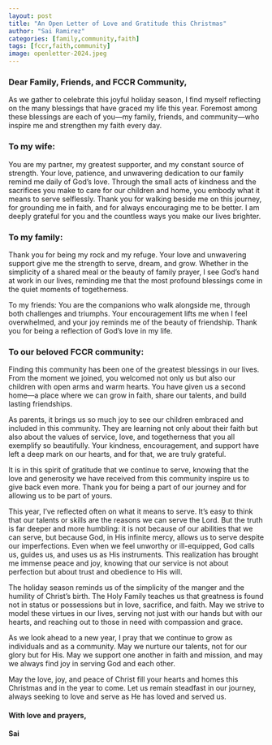 ```yaml
---
layout: post
title: "An Open Letter of Love and Gratitude this Christmas"
author: "Sai Ramirez"
categories: [family,community,faith]
tags: [fccr,faith,community]
image: openletter-2024.jpeg
---
```


### Dear Family, Friends, and FCCR Community,

As we gather to celebrate this joyful holiday season, I find myself reflecting on the many blessings that have graced my life this year. Foremost among these blessings are each of you—my family, friends, and community—who inspire me and strengthen my faith every day.

### To my wife: 

You are my partner, my greatest supporter, and my constant source of strength. Your love, patience, and unwavering dedication to our family remind me daily of God’s love. Through the small acts of kindness and the sacrifices you make to care for our children and home, you embody what it means to serve selflessly. Thank you for walking beside me on this journey, for grounding me in faith, and for always encouraging me to be better. I am deeply grateful for you and the countless ways you make our lives brighter.

### To my family: 

Thank you for being my rock and my refuge. Your love and unwavering support give me the strength to serve, dream, and grow. Whether in the simplicity of a shared meal or the beauty of family prayer, I see God’s hand at work in our lives, reminding me that the most profound blessings come in the quiet moments of togetherness.

To my friends: You are the companions who walk alongside me, through both challenges and triumphs. Your encouragement lifts me when I feel overwhelmed, and your joy reminds me of the beauty of friendship. Thank you for being a reflection of God’s love in my life.

### To our beloved FCCR community:

Finding this community has been one of the greatest blessings in our lives. From the moment we joined, you welcomed not only us but also our children with open arms and warm hearts. You have given us a second home—a place where we can grow in faith, share our talents, and build lasting friendships.

As parents, it brings us so much joy to see our children embraced and included in this community. They are learning not only about their faith but also about the values of service, love, and togetherness that you all exemplify so beautifully. Your kindness, encouragement, and support have left a deep mark on our hearts, and for that, we are truly grateful.

It is in this spirit of gratitude that we continue to serve, knowing that the love and generosity we have received from this community inspire us to give back even more. Thank you for being a part of our journey and for allowing us to be part of yours.

This year, I’ve reflected often on what it means to serve. It’s easy to think that our talents or skills are the reasons we can serve the Lord. But the truth is far deeper and more humbling: it is not because of our abilities that we can serve, but because God, in His infinite mercy, allows us to serve despite our imperfections. Even when we feel unworthy or ill-equipped, God calls us, guides us, and uses us as His instruments. This realization has brought me immense peace and joy, knowing that our service is not about perfection but about trust and obedience to His will.

The holiday season reminds us of the simplicity of the manger and the humility of Christ’s birth. The Holy Family teaches us that greatness is found not in status or possessions but in love, sacrifice, and faith. May we strive to model these virtues in our lives, serving not just with our hands but with our hearts, and reaching out to those in need with compassion and grace.

As we look ahead to a new year, I pray that we continue to grow as individuals and as a community. May we nurture our talents, not for our glory but for His. May we support one another in faith and mission, and may we always find joy in serving God and each other.

May the love, joy, and peace of Christ fill your hearts and homes this Christmas and in the year to come. Let us remain steadfast in our journey, always seeking to love and serve as He has loved and served us.

#### With love and prayers,
#### Sai
